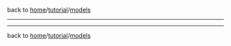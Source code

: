 back to [home](/)/[tutorial](/tutorial)/[models](/tutorial/tutorial-models)

---

---

back to [home](/)/[tutorial](/tutorial)/[models](/tutorial/tutorial-models)
